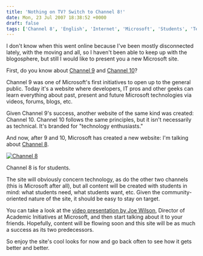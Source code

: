 ```yaml
---
title: 'Nothing on TV? Switch to Channel 8!'
date: Mon, 23 Jul 2007 18:38:52 +0000
draft: false
tags: ['Channel 8', 'English', 'Internet', 'Microsoft', 'Students', 'Technology', 'Web']
---
```


I don't know when this went online because I've been mostly disconnected lately, with the moving and all, so I haven't been able to keep up with the blogosphere, but still I would like to present you a new Microsoft site.

First, do you know about [Channel 9](http://channel9.msdn.com/) and [Channel 10](http://on10.net/)?

Channel 9 was one of Microsoft's first initiatives to open up to the general public. Today it's a website where developers, IT pros and other geeks can learn everything about past, present and future Microsoft technologies via videos, forums, blogs, etc.

Given Channel 9's success, another website of the same kind was created: Channel 10. Channel 10 follows the same principles, but it isn't necessarily as technical. It's branded for "technology enthusiasts."

And now, after 9 and 10, Microsoft has created a new website: I'm talking about [Channel 8](http://channel8.msdn.com/).

[![Channel 8](http://blog.madd0.com/images/WindowsLiveWriter/lang_enNothingonTVSwitchtoChannel8lang_e_12C2A/channel8_1.png)](http://channel8.msdn.com/)

Channel 8 is for students.

The site will obviously concern technology, as do the other two channels (this is Microsoft after all), but all content will be created with students in mind: what students need, what students want, etc. Given the community-oriented nature of the site, it should be easy to stay on target.

You can take a look at the [video presentation by Joe Wilson](http://channel8.msdn.com/Posts/6/), Director of Academic Initiatives at Microsoft, and then start talking about it to your friends. Hopefully, content will be flowing soon and this site will be as much a success as its two predecessors.

So enjoy the site's cool looks for now and go back often to see how it gets better and better.